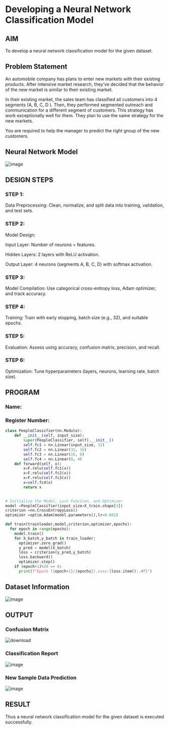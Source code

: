 # Developing a Neural Network Classification Model

## AIM

To develop a neural network classification model for the given dataset.

## Problem Statement

An automobile company has plans to enter new markets with their existing products. After intensive market research, they’ve decided that the behavior of the new market is similar to their existing market.

In their existing market, the sales team has classified all customers into 4 segments (A, B, C, D ). Then, they performed segmented outreach and communication for a different segment of customers. This strategy has work exceptionally well for them. They plan to use the same strategy for the new markets.

You are required to help the manager to predict the right group of the new customers.

## Neural Network Model

![image](https://github.com/user-attachments/assets/3689221b-1280-4ca9-9760-d594e5982d50)


## DESIGN STEPS

### STEP 1:
Data Preprocessing: Clean, normalize, and split data into training, validation, and test sets.

### STEP 2:
Model Design:

Input Layer: Number of neurons = features.

Hidden Layers: 2 layers with ReLU activation.

Output Layer: 4 neurons (segments A, B, C, D) with softmax activation.

### STEP 3:
Model Compilation: Use categorical cross-entropy loss, Adam optimizer, and track accuracy.

### STEP 4:
Training: Train with early stopping, batch size (e.g., 32), and suitable epochs.

### STEP 5:
Evaluation: Assess using accuracy, confusion matrix, precision, and recall.

### STEP 6:
Optimization: Tune hyperparameters (layers, neurons, learning rate, batch size).


## PROGRAM

### Name: 
### Register Number:

```python
class PeopleClassifier(nn.Module):
    def __init__(self, input_size):
        super(PeopleClassifier, self).__init__()
        self.fc1 = nn.Linear(input_size, 32)
        self.fc2 = nn.Linear(32, 16)
        self.fc3 = nn.Linear(16, 8)
        self.fc4 = nn.Linear(8, 4)
    def forward(self, x):
        x=F.relu(self.fc1(x))
        x=F.relu(self.fc2(x))
        x=F.relu(self.fc3(x))
        x=self.fc4(x)
        return x
        
```
```python
# Initialize the Model, Loss Function, and Optimizer
model =PeopleClassifier(input_size=X_train.shape[1])
criterion =nn.CrossEntropyLoss()
optimizer =optim.Adam(model.parameters(),lr=0.001)
```
```python
def train(trainloader,model,criterion,optimizer,epochs):
  for epoch in range(epochs):
    model.train()
    for X_batch,y_batch in train_loader:
      optimizer.zero_grad()
      y_pred = model(X_batch)
      loss = criterion(y_pred,y_batch)
      loss.backward()
      optimizer.step()
    if (epoch+1)%20 == 0:
      print(f"Epoch [{epoch+1}/{epochs}],Loss:{loss.item():.4f}")
```

## Dataset Information

![image](https://github.com/user-attachments/assets/d8718f6f-1464-4476-a599-45dd261c6fd4)


## OUTPUT

### Confusion Matrix

![download](https://github.com/user-attachments/assets/8de88631-256b-4b0c-8c07-dd1d4567596a)


### Classification Report

![image](https://github.com/user-attachments/assets/03608949-18a5-4ef6-9d75-e156258ff027)

### New Sample Data Prediction

![image](https://github.com/user-attachments/assets/a9a35a40-c13a-46ec-947d-da48c148e700)


## RESULT
Thus a neural network classification model for the given dataset is executed successfully.
